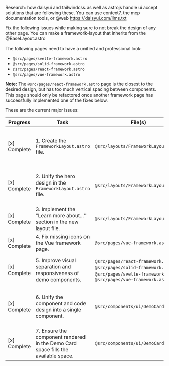 Research: how daisyui and tailwindcss as well as astrojs handle ui accept solutions that are following these. You can use context7, the mcp documentation tools, or @web https://daisyui.com/llms.txt

Fix the following issues while making sure to not break the design of any other page. You can make a framework-layout that inherits from the @BaseLayout.astro

The following pages need to have a unified and professional look:
- `@src/pages/svelte-framework.astro`
- `@src/pages/solid-framework.astro`
- `@src/pages/react-framework.astro`
- `@src/pages/vue-framework.astro`

**Note:** The `@src/pages/react-framework.astro` page is the closest to the desired design, but has too much vertical spacing between components. This page should only be refactored once another framework page has successfully implemented one of the fixes below.

These are the current major issues:

| Progress | Task | File(s) | Context | Suggested Fixes |
|---|---|---|---|---|
| [x] Complete | 1. Create the `FrameworkLayout.astro` file. | `@src/layouts/FrameworkLayout.astro` | A dedicated layout for the framework pages is needed to ensure a consistent look and feel. | Created a new layout file at `@src/layouts/FrameworkLayout.astro` that inherits from `@src/layouts/BaseLayout.astro` with a responsive design compatible with the overall site design. |
| [x] Complete | 2. Unify the hero design in the `FrameworkLayout.astro` file. | `@src/layouts/FrameworkLayout.astro` | The framework pages have duplicate and inconsistent hero blocks. The new layout file will solve this by providing a single, theme-aware hero component with a slot for page-specific content. | Defined a hero block in the `FrameworkLayout.astro` file with slots for icons, actions, and content. The hero uses DaisyUI's hero component with responsive design for all screen sizes. |
| [x] Complete | 3. Implement the "Learn more about..." section in the new layout file. | `@src/layouts/FrameworkLayout.astro` | Each framework page has a "Learn more about..." section. This should be handled within the new layout file to ensure consistency. | Added a collapsible section using DaisyUI's collapse component with a customizable title and a slot for markdown content. |
| [x] Complete | 4. Fix missing icons on the Vue framework page. | `@src/pages/vue-framework.astro` | The Vue framework page is missing icons that are present on the other framework pages. | Added the `astro-icon` package import and included Vue logo icons in the hero section. |
| [x] Complete | 5. Improve visual separation and responsiveness of demo components. | `@src/pages/react-framework.astro`, `@src/pages/solid-framework.astro`, `@src/pages/svelte-framework.astro`, `@src/pages/vue-framework.astro` | The demo components need better visual separation. On wider screens, more than one demo should appear side-by-side. | Implemented a responsive grid layout that displays demos in a single column on mobile and two columns on larger screens, with appropriate spacing. |
| [x] Complete | 6. Unify the component and code design into a single component. | `@src/components/ui/DemoCard.astro` | The component and code design should be unified into the `@src/components/ui/DemoCard.astro` component. | Refactored the `DemoCard` component to include both the demo and the code in a tabbed interface. The new component uses DaisyUI tabs to switch between the live demo and the source code. |
| [x] Complete | 7. Ensure the component rendered in the Demo Card space fills the available space. | `@src/components/ui/DemoCard.astro` | The component rendered in the Demo Card space should fill the entire area, avoiding the nested block appearance. | Removed unnecessary padding and margins from the `DemoCard` component and its slots. The component now fills the available space, providing a cleaner look. |

